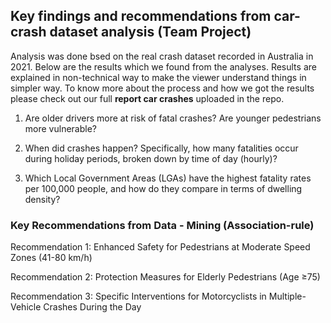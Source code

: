 ## Key findings and recommendations from car-crash dataset analysis (Team Project) ##

Analysis was done bsed on the real crash dataset recorded in Australia in 2021. Below are the results which we found from the analyses. Results are explained in non-technical way to make the viewer understand things in simpler way. To know more about the process and how we got the results please check out our full **report car crashes** uploaded in the repo. 

1) Are older drivers more at risk of fatal crashes? Are younger pedestrians more vulnerable?

2) When did crashes happen? Specifically, how many fatalities occur during holiday periods, broken down by time of day (hourly)?

3) Which Local Government Areas (LGAs) have the highest fatality rates per 100,000 people, and how do they compare in terms of dwelling density?

### Key Recommendations from Data - Mining (Association-rule) ###

Recommendation 1: Enhanced Safety for Pedestrians at Moderate Speed
Zones (41-80 km/h)

Recommendation 2: Protection Measures for Elderly Pedestrians (Age
≥75)

Recommendation 3: Specific Interventions for Motorcyclists in
Multiple-Vehicle Crashes During the Day



